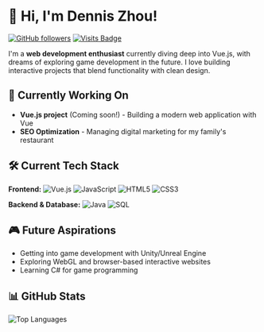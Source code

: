 # 👋 Hi, I'm Dennis Zhou!
[![GitHub followers](https://img.shields.io/github/followers/Dennis2300?style=social)](https://github.com/Dennis2300)
[![Visits Badge](https://komarev.com/ghpvc/?username=Dennis2300&label=Profile%20views&color=0e75b6&style=flat)](https://github.com/Dennis2300)

I'm a **web development enthusiast** currently diving deep into Vue.js, with dreams of exploring game development in the future. I love building interactive projects that blend functionality with clean design.

## 🔭 Currently Working On
- **Vue.js project** (Coming soon!) - Building a modern web application with Vue
- **SEO Optimization** - Managing digital marketing for my family's restaurant

## 🛠️ Current Tech Stack
**Frontend:** 
![Vue.js](https://img.shields.io/badge/-Vue.js-4FC08D?style=flat&logo=vue.js&logoColor=white)
![JavaScript](https://img.shields.io/badge/-JavaScript-F7DF1E?style=flat&logo=javascript&logoColor=black)
![HTML5](https://img.shields.io/badge/-HTML5-E34F26?style=flat&logo=html5&logoColor=white)
![CSS3](https://img.shields.io/badge/-CSS3-1572B6?style=flat&logo=css3&logoColor=white)

**Backend & Database:** 
![Java](https://img.shields.io/badge/Java-007396?style=for-the-badge&logo=openjdk&logoColor=white)
![SQL](https://img.shields.io/badge/SQL-4479A1?style=for-the-badge&logo=mysql&logoColor=white)

## 🎮 Future Aspirations
- Getting into game development with Unity/Unreal Engine
- Exploring WebGL and browser-based interactive websites
- Learning C# for game programming


## 📊 GitHub Stats
![Top Languages](https://github-readme-stats.vercel.app/api/top-langs/?username=Dennis2300&layout=compact&exclude_repo=Discord-Bot-Template)

<!--
**Dennis2300/Dennis2300** is a ✨ _special_ ✨ repository because its `README.md` (this file) appears on your GitHub profile.

Here are some ideas to get you started:

- 🔭 I’m currently working on ...
- 🌱 I’m currently learning ...
- 👯 I’m looking to collaborate on ...
- 🤔 I’m looking for help with ...
- 💬 Ask me about ...
- 📫 How to reach me: ...
- 😄 Pronouns: ...
- ⚡ Fun fact: ...
-->
